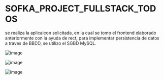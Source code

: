 # SOFKA_PROJECT_FULLSTACK_TODOS

se realiza la aplicaicon solicitada, en la cual se tomo el frontend elaborado anteriormente con la ayuda de rect, para implementar persistencia de datos a traves de BBDD, se utilizo el SGBD MySQL.

![image](https://user-images.githubusercontent.com/61658807/167314549-beaf6730-0da3-4795-acfa-47e0507dfb82.png)

![image](https://user-images.githubusercontent.com/61658807/167314564-8b8b9546-ba01-4bdc-88cc-11200c5d9f62.png)

![image](https://user-images.githubusercontent.com/61658807/167314577-5a3dd3a7-ed4c-477f-bb3b-7146dc7b4225.png)

